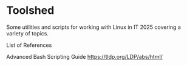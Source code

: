 # Toolshed

Some utilities and scripts for working with Linux in IT 2025 covering a variety of topics.

List of References

Advanced Bash Scripting Guide https://tldp.org/LDP/abs/html/